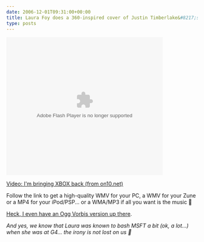 ```yaml
---
date: 2006-12-01T09:31:00+00:00
title: Laura Foy does a 360-inspired cover of Justin Timberlake&#8217;s hit&#8230;
type: posts
---
```

<embed pluginspage="http://macromedia.com/go/getflashplayer" src="http://soapbox.msn.com/flash/soapbox1_1.swf" width="412" height="362" type="application/x-shockwave-flash" flashvars="c=v&v=05de630b-23cf-47c6-9d34-024988d9d27f" wmode="transparent" quality="high">
</embed>

  
<a title="I&#039;m bringing XBOX back (from on10.net)" href="http://on10.net/Blogs/laura/im-bringing-xbox-back/" target="_new">Video: I'm bringing XBOX back (from on10.net)</a> 

Follow the link to get a high-quality WMV for your PC, a WMV for your Zune or a MP4 for your iPod/PSP... or a WMA/MP3 if all you want is the music 🙂

[Heck, I even have an Ogg Vorbis version up there](http://download.microsoft.com/download/5/D/5/5D5E2663-F209-4433-B873-F3FA2176EAC0/GetYourXboxOn.ogg).

_And yes, we know that Laura was known to bash MSFT a bit (ok, a lot...) when she was at G4... the irony is not lost on us 🙂_
